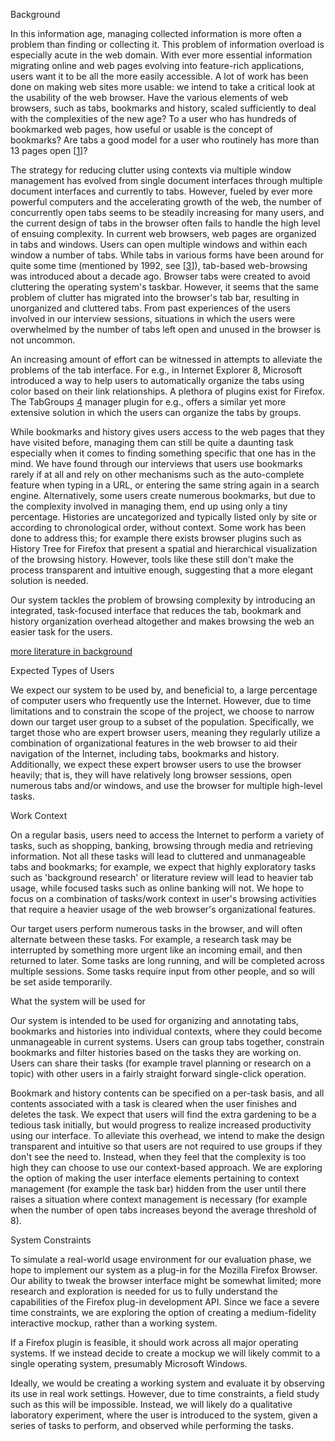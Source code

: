 Background

In this information age, managing collected information is more often a problem than finding or collecting it. This problem of information overload is especially acute in the web domain. With ever more essential information migrating online and web pages evolving into feature-rich applications, users want it to be all the more easily accessible. A lot of work has been done on making web sites more usable: we intend to take a critical look at the usability of the web browser. Have the various elements of web browsers, such as tabs, bookmarks and history, scaled sufficiently to deal with the complexities of the new age? To a user who has hundreds of bookmarked web pages, how useful or usable is the concept of bookmarks? Are tabs a good model for a user who routinely has more than 13 pages open [[1](1.md)]?

The strategy for reducing clutter using contexts via multiple window management has evolved from single document interfaces through multiple document interfaces and currently to tabs. However, fueled by ever more powerful computers and the accelerating growth of the web, the number of concurrently open tabs seems to be steadily increasing for many users, and the current design of tabs in the browser often fails to handle the high level of ensuing complexity. In current web browsers, web pages are organized in tabs and windows. Users can open multiple windows and within each window a number of tabs. While tabs in various forms have been around for quite some time (mentioned by 1992, see [[3](3.md)]), tab-based web-browsing was introduced about a decade ago. Browser tabs were created to avoid cluttering the operating system's taskbar. However, it seems that the same problem of clutter has migrated into the browser's tab bar, resulting in unorganized and cluttered tabs. From past experiences of the users involved in our interview sessions, situations in which the users were overwhelmed by the number of tabs left open and unused in the browser is not uncommon.

An increasing amount of effort can be witnessed in attempts to alleviate the problems of the tab interface. For e.g., in Internet Explorer 8, Microsoft introduced a way to help users to automatically organize the tabs using color based on their link relationships. A plethora of plugins exist for Firefox. The TabGroups [4](4.md) manager plugin for e.g., offers a similar yet more extensive solution in which the users can organize the tabs by groups.

While bookmarks and history gives users access to the web pages that they have visited before, managing them can still be quite a daunting task especially when it comes to finding something specific that one has in the mind. We have found through our interviews that users use bookmarks rarely if at all and rely on other mechanisms such as the auto-complete feature when typing in a URL, or entering the same string again in a search engine. Alternatively, some users create numerous bookmarks, but due to the complexity involved in managing them, end up using only a tiny percentage. Histories are uncategorized and typically listed only by site or according to chronological order, without context. Some work has been done to address this; for example there exists browser plugins such as History Tree for Firefox that present a spatial and hierarchical visualization of the browsing history. However, tools like these still don't make the process transparent and intuitive enough, suggesting that a more elegant solution is needed.

Our system tackles the problem of browsing complexity by introducing an integrated, task-focused interface that reduces the tab, bookmark and history organization overhead altogether and makes browsing the web an easier task for the users.

[more literature in background](cite.md)

Expected Types of Users

We expect our system to be used by, and beneficial to, a large percentage of computer users who frequently use the Internet. However, due to time limitations and to constrain the scope of the project, we choose to narrow down our target user group to a subset of the population. Specifically, we target those who are expert browser users, meaning they regularly utilize a combination of organizational features in the web browser to aid their navigation of the Internet, including tabs, bookmarks and history. Additionally, we expect these expert browser users to use the browser heavily; that is, they will have relatively long browser sessions, open numerous tabs and/or windows, and use the browser for multiple high-level tasks.

Work Context

On a regular basis, users need to access the Internet to perform a variety of tasks, such as shopping, banking, browsing through media and retrieving information. Not all these tasks will lead to cluttered and unmanageable tabs and bookmarks; for example, we expect that highly exploratory tasks such as 'background research' or literature review will lead to heavier tab usage, while focused tasks such as online banking will not. We hope to focus on a combination of tasks/work context in user's browsing activities that require a heavier usage of the web browser's organizational features.

Our target users perform numerous tasks in the browser, and will often alternate between these tasks. For example, a research task may be interrupted by something more urgent like an incoming email, and then returned to later. Some tasks are long running, and will be completed across multiple sessions. Some tasks require input from other people, and so will be set aside temporarily.

What the system will be used for

Our system is intended to be used for organizing and annotating tabs, bookmarks and histories into individual contexts, where they could become unmanageable in current systems. Users can group tabs together, constrain bookmarks and filter histories based on the tasks they are working on. Users can share their tasks (for example travel planning or research on a topic) with other users in a fairly straight forward single-click operation.

Bookmark and history contents can be specified on a per-task basis, and all contents associated with a task is cleared when the user finishes and deletes the task. We expect that users will find the extra gardening to be a tedious task initially, but would progress to realize increased productivity using our interface. To alleviate this overhead, we intend to make the design transparent and intuitive so that users are not required to use groups if they don't see the need to. Instead, when they feel that the complexity is too high they can choose to use our context-based approach. We are exploring  the option of making the user interface elements pertaining to context management (for example the task bar) hidden from the user until there raises a situation where context management is necessary (for example when the number of open tabs increases beyond the average threshold of 8).

System Constraints

To simulate a real-world usage environment for our evaluation phase, we hope to implement our system as a plug-in for the Mozilla Firefox Browser. Our ability to tweak the browser interface might be somewhat limited; more research and exploration is needed for us to fully understand the capabilities of the Firefox plug-in development API. Since we face a severe time constraints, we are exploring the option of creating a medium-fidelity interactive mockup, rather than a working system.

If a Firefox plugin is feasible, it should work across all major operating systems. If we instead decide to create a mockup we will likely commit to a single operating system, presumably Microsoft Windows.

Ideally, we would be creating a working system and evaluate it by observing its use in real work settings. However, due to time constraints, a field study such as this will be impossible. Instead, we will likely do a qualitative laboratory experiment, where the user is introduced to the system, given a series of tasks to perform, and observed while performing the tasks.